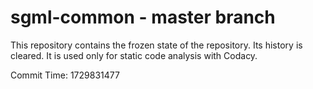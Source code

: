 # sgml-common - master branch

This repository contains the frozen state of the repository.
Its history is cleared. It is used only for static code
analysis with Codacy.

Commit Time: 1729831477